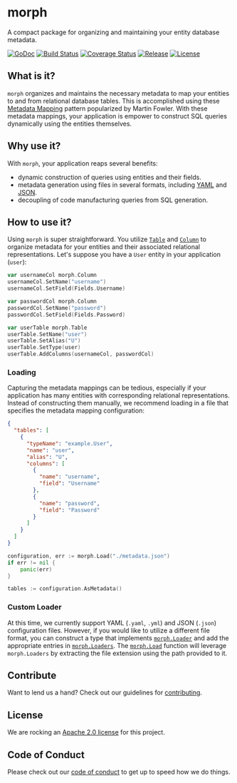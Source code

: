# morph
A compact package for organizing and maintaining your entity database metadata.

[![GoDoc][doc-img]][doc] [![Build Status][ci-img]][ci]
[![Coverage Status][coverage-img]][coverage] [![Release][release-img]][release]
[![License][license-img]][license]

## What is it?

`morph` organizes and maintains the necessary metadata to map your entities to
and from relational database tables. This is accomplished using these
[Metadata Mapping][metadata-mapping] pattern popularized by Martin Fowler.
With these metadata mappings, your application is empower to construct SQL
queries dynamically using the entities themselves.

## Why use it?

With `morph`, your application reaps several benefits:

- dynamic construction of queries using entities and their fields.
- metadata generation using files in several formats, including [YAML][yaml] and [JSON][json].
- decoupling of code manufacturing queries from SQL generation.

## How to use it?

Using `morph` is super straightforward. You utilize [`Table`][table-doc] and
[`Column`][column-doc] to organize metadata for your entities and their
associated relational representations. Let's suppose you have a `User` entity
in your application (`user`):
```go
var usernameCol morph.Column
usernameCol.SetName("username")
usernameCol.SetField(Fields.Username)

var passwordCol morph.Column
passwordCol.SetName("password")
passwordCol.SetField(Fields.Password)

var userTable morph.Table
userTable.SetName("user")
userTable.SetAlias("U")
userTable.SetType(user)
userTable.AddColumns(usernameCol, passwordCol)
```

### Loading

Capturing the metadata mappings can be tedious, especially if your application
has many entities with corresponding relational representations. Instead
of constructing them manually, we recommend loading in a file that
specifies the metadata mapping configuration:
```json
{
  "tables": [
    {
      "typeName": "example.User",
      "name": "user",
      "alias": "U",
      "columns": [
        {
          "name": "username",
          "field": "Username"
        },
        {
          "name": "password",
          "field": "Password"
        }
      ]
    }
  ]
}
```
```go
configuration, err := morph.Load("./metadata.json")
if err != nil {
	panic(err)
}

tables := configuration.AsMetadata()
```

### Custom Loader

At this time, we currently support YAML (`.yaml`, `.yml`) and JSON (`.json`)
configuration files. However, if you would like to utilize a different file
format, you can construct a type that implements [`morph.Loader`][loader-doc]
and add the appropriate entries in [`morph.Loaders`][loaders-doc]. The
[`morph.Load`][load-doc] function will leverage `morph.Loaders` by extracting
the file extension using the path provided to it.

## Contribute

Want to lend us a hand? Check out our guidelines for
[contributing][contributing].

## License

We are rocking an [Apache 2.0 license][apache-license] for this project.

## Code of Conduct

Please check out our [code of conduct][code-of-conduct] to get up to speed
how we do things.

[contributing]: https://github.com/freerware/morph/blob/master/CONTRIBUTING.md
[apache-license]: https://github.com/freerware/morph/blob/master/LICENSE.txt
[code-of-conduct]: https://github.com/freerware/morph/blob/master/CODE_OF_CONDUCT.md
[doc-img]: https://godoc.org/github.com/freerware/morph?status.svg
[doc]: https://godoc.org/github.com/freerware/morph
[ci-img]: https://travis-ci.org/freerware/morph.svg?branch=master
[ci]: https://travis-ci.org/freerware/morph
[coverage-img]: https://coveralls.io/repos/github/freerware/morph/badge.svg?branch=master
[coverage]: https://coveralls.io/github/freerware/morph?branch=master
[license]: https://opensource.org/licenses/Apache-2.0
[license-img]: https://img.shields.io/badge/License-Apache%202.0-blue.svg
[release]: https://github.com/freerware/morph/releases
[release-img]: https://img.shields.io/github/tag/freerware/morph.svg?label=version
[loaders-doc]: https://godoc.org/github.com/freerware/morph#Loaders
[loader-doc]: https://godoc.org/github.com/freerware/morph#Loader
[load-doc]: https://godoc.org/github.com/freerware/morph#Load
[metadata-mapping]: https://www.martinfowler.com/eaaCatalog/metadataMapping.html
[table-doc]: https://godoc.org/github.com/freerware/morph#Table
[column-doc]: https://godoc.org/github.com/freerware/morph#Column
[yaml]: https://yaml.org/
[json]: https://www.json.org/

